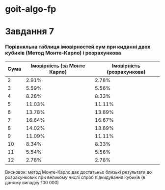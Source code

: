 # goit-algo-fp
# Завдання 7
### Порівняльна таблиця імовірностей сум при киданні двох кубиків (Метод Монте-Карло) і розрахункова

| Сума | Імовірність (за Монте Карло) | Імовірність (розрахункова) |
|------|------------------------------|----------------------------|
| 2    | 2.91%                        | 2.78%                      |
| 3    | 5.59%                        | 5.56%                      |
| 4    | 8.28%                        | 8.33%                      |
| 5    | 11.03%                       | 11.11%                     |
| 6    | 13.78%                       | 13.89%                     |
| 7    | 16.64%                       | 16.67%                     |
| 8    | 14.02%                       | 13.89%                     |
| 9    | 11.09%                       | 11.11%                     |
| 10   | 8.34%                        | 8.33%                      |
| 11   | 5.54%                        | 5.56%                      |
| 12   | 2.78%                        | 2.78%                      |

Висновок: метод Монте-Карло дає достатьньо близькі результати до розрахункових при великому числі спроб підкидування 
кубиків (в даному випадку 100 000)